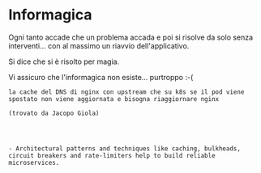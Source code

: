 # Informagica

Ogni tanto accade che un problema accada e poi si risolve da solo senza interventi... con al massimo un riavvio dell'applicativo.

Si dice che si è risolto per magia.

Vi assicuro che l'informagica non esiste... purtroppo :-(

    
    la cache del DNS di nginx con upstream che su k8s se il pod viene spostato non viene aggiornata e bisogna riaggiornare nginx

    (trovato da Jacopo Giola)




    - Architectural patterns and techniques like caching, bulkheads, circuit breakers and rate-limiters help to build reliable microservices.
